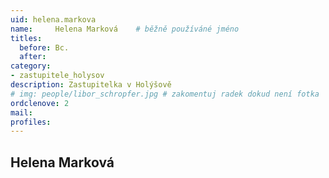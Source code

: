 ```yaml
---
uid: helena.markova
name:     Helena Marková  	# běžně používáné jméno
titles:
  before: Bc. 
  after:
category:
- zastupitele_holysov
description: Zastupitelka v Holýšově
# img: people/libor_schropfer.jpg # zakomentuj radek dokud není fotka
ordclenove: 2
mail:
profiles:
---
```


## Helena Marková
